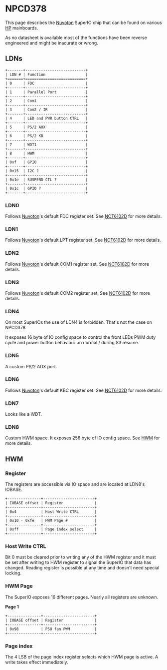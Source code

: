 # NPCD378

This page describes the [Nuvoton] SuperIO chip that can be found on various [HP]
mainboards.

As no datasheet is available most of the functions have been reverse engineered and
might be inacurate or wrong.

## LDNs

```eval_rst
+-------+---------------------------+
| LDN # | Function                  |
+=======+===========================+
| 0     | FDC                       |
+-------+---------------------------+
| 1     | Parallel Port             |
+-------+---------------------------+
| 2     | Com1                      |
+-------+---------------------------+
| 3     | Com2 / IR                 |
+-------+---------------------------+
| 4     | LED and PWR button CTRL   |
+-------+---------------------------+
| 5     | PS/2 AUX                  |
+-------+---------------------------+
| 6     | PS/2 KB                   |
+-------+---------------------------+
| 7     | WDT1                      |
+-------+---------------------------+
| 8     | HWM                       |
+-------+---------------------------+
| 0xf   | GPIO                      |
+-------+---------------------------+
| 0x15  | I2C ?                     |
+-------+---------------------------+
| 0x1e  | SUSPEND CTL ?             |
+-------+---------------------------+
| 0x1c  | GPIO ?                    |
+-------+---------------------------+
```

### LDN0

Follows [Nuvoton]'s default FDC register set. See [NCT6102D] for more details.

### LDN1

Follows [Nuvoton]'s default LPT register set. See [NCT6102D] for more details.

### LDN2

Follows [Nuvoton]'s default COM1 register set. See [NCT6102D] for more details.

### LDN3

Follows [Nuvoton]'s default COM2 register set. See [NCT6102D] for more details.

### LDN4

On most SuperIOs the use of LDN4 is forbidden. That's not the case on NPCD378.

It exposes 16 byte of IO config space to control the front LEDs PWM duty cycle
and power button behaviour on normal / during S3 resume.

### LDN5

A custom PS/2 AUX port.

### LDN6

Follows [Nuvoton]'s default KBC register set. See [NCT6102D] for more details.

### LDN7

Looks like a WDT.

### LDN8

Custom HWM space. It exposes 256 byte of IO config space.
See [HWM](#HWM) for more details.

## HWM

### Register

The registers are accessible via IO space and are located at LDN8's IOBASE.

```eval_rst
+---------------+-----------------------+
| IOBASE offset | Register              |
+---------------+-----------------------+
| 0x4           | Host Write CTRL       |
+---------------+-----------------------+
| 0x10 - 0xfe   | HWM Page #            |
+---------------+-----------------------+
| 0xff          | Page index select     |
+---------------+-----------------------+
```

### Host Write CTRL
Bit 0 must be cleared prior to writing any of the HWM register and it must be
set after writing to HWM register to signal the SuperIO that data has changed.
Reading register is possible at any time and doesn't need special locking.

### HWM Page
The SuperIO exposes 16 different pages. Nearly all registers are unknown.

**Page 1**

```eval_rst
+---------------+-----------------------+
| IOBASE offset | Register              |
+---------------+-----------------------+
| 0x98          | PSU fan PWM           |
+---------------+-----------------------+
```

### Page index
The 4 LSB of the page index register selects which HWM page is active.
A write takes effect immediately.

[NCT6102D]: https://www.nuvoton.com/resource-files/NCT6102D_NCT6106D_Datasheet_V1_0.pdf
[Nuvoton]: http://www.nuvoton.com/hq/
[HP]: https://www.hp.com/
